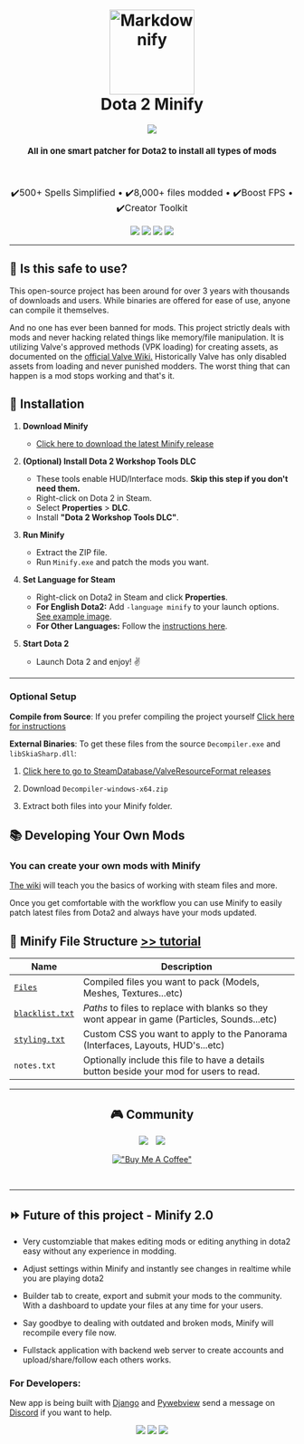 <!-- PROJECT LOGO -->
<h1 align="center">
  <a href="http://www.amitmerchant.com/electron-markdownify"><img src="bin/images/logo.png" alt="Markdownify" width="150"></a>
  <br>
  Dota 2 Minify
  <br>
</h1>

<p align="center">
  <img src="https://img.shields.io/badge/License-GPLv3-blue.svg">
</p>

<h4 align="center" style="font-weight: bold; font-size:15px">All in one smart patcher for Dota2 to install all types of mods</h4>

<br>

<p align="center" style="font-size: 16px">
  <span>✔️500+ Spells Simplified •</span>
  <span>✔️8,000+ files modded •</span>
  <span>✔️Boost FPS •</span>
  <span>✔️Creator Toolkit</span>
</p>

<p align="center">
    <img src="bin/images/screenshot-1.jpg">
    <img src="bin/images/screenshot-2.jpg">
    <img src="bin/images/screenshot-3.jpg">
    <img src="bin/images/screenshot-4.jpg">
</p>

<hr>

## :information_desk_person: Is this safe to use?

This open-source project has been around for over 3 years with thousands of downloads and users. While binaries are offered for ease of use, anyone can compile it themselves.

And no one has ever been banned for mods. This project strictly deals with mods and never hacking related things like memory/file manipulation. It is utilizing Valve's approved methods (VPK loading) for creating assets, as documented on the [official Valve Wiki.](https://developer.valvesoftware.com/wiki/VPK) Historically Valve has only disabled assets from loading and never punished modders. The worst thing that can happen is a mod stops working and that's it.

## :rocket: Installation

1. **Download Minify**

    - [Click here to download the latest Minify release](https://github.com/robbyz512/dota2-minify/releases)

2. **(Optional) Install Dota 2 Workshop Tools DLC**

    - These tools enable HUD/Interface mods. **Skip this step if you don't need them.**
    - Right-click on Dota 2 in Steam.
    - Select **Properties** > **DLC**.
    - Install **"Dota 2 Workshop Tools DLC"**.

3. **Run Minify**

    - Extract the ZIP file.
    - Run `Minify.exe` and patch the mods you want.

4. **Set Language for Steam**
    - Right-click on Dota2 in Steam and click **Properties**.
    - **For English Dota2:** Add `-language minify` to your launch options. [See example image](https://i.imgur.com/KTfqXUg.jpeg).
    - **For Other Languages:** Follow the [instructions here](https://github.com/robbyz512/dota2-minify/wiki/Minify#using-minify-with-a-different-language-in-dota2).

5. **Start Dota 2**

    - Launch Dota 2 and enjoy! :v:


<hr>

### Optional Setup

**Compile from Source**: If you prefer compiling the project yourself [Click here for instructions](https://github.com/robbyz512/dota2-minify/wiki/Minify#compiling-minify)

**External Binaries**: To get these files from the source `Decompiler.exe` and `libSkiaSharp.dll`:

1. [Click here to go to SteamDatabase/ValveResourceFormat releases](https://github.com/SteamDatabase/ValveResourceFormat/releases)

2. Download `Decompiler-windows-x64.zip`

3. Extract both files into your Minify folder.

<!-- ABOUT THE PROJECT -->

## :books: Developing Your Own Mods

### You can create your own mods with Minify

[The wiki](https://github.com/robbyz512/dota2-minify/wiki/Dota2-Modding-Tutorials) will teach you the basics of working with steam files and more.

Once you get comfortable with the workflow you can use Minify to easily patch latest files from Dota2 and always have your mods updated.

## :open_file_folder: Minify File Structure [>> tutorial](https://github.com/robbyz512/dota2-minify/wiki/Minify)

| Name                                                                                  | Description                                                                                   |
| ------------------------------------------------------------------------------------- | --------------------------------------------------------------------------------------------- |
| [`Files`](https://github.com/robbyz512/dota2-minify/wiki/Minify#files)                | Compiled files you want to pack (Models, Meshes, Textures...etc)                              |
| [`blacklist.txt`](https://github.com/robbyz512/dota2-minify/wiki/Minify#blacklisttxt) | _Paths_ to files to replace with blanks so they wont appear in game (Particles, Sounds...etc) |
| [`styling.txt`](https://github.com/robbyz512/dota2-minify/wiki/Minify#stylingtxt)     | Custom CSS you want to apply to the Panorama (Interfaces, Layouts, HUD's...etc)               |
| `notes.txt`                                                                           | Optionally include this file to have a details button beside your mod for users to read.      |

<hr>

<div align="center">

## :video_game: Community

<a href="https://discord.gg/2YDnqpbcKM"><img style="margin-right: 10px" src="https://img.shields.io/badge/Discord-%237289DA.svg?style=for-the-badge&logo=discord&logoColor=white"></a>
<a href="https://github.com/robbyz512/dota2-minify/wiki"><img src="https://img.shields.io/badge/Github_Wiki-%23000000.svg?style=for-the-badge"></a>

[!["Buy Me A Coffee"](https://www.buymeacoffee.com/assets/img/custom_images/orange_img.png)](https://www.buymeacoffee.com/dota2minify)

<br>

</div>

<hr>

## :fast_forward: Future of this project - Minify 2.0

-   Very customziable that makes editing mods or editing anything in dota2 easy without any experience in modding.

-   Adjust settings within Minify and instantly see changes in realtime while you are playing dota2

-   Builder tab to create, export and submit your mods to the community. With a dashboard to update your files at any time for your users.

-   Say goodbye to dealing with outdated and broken mods, Minify will recompile every file now.

-   Fullstack application with backend web server to create accounts and upload/share/follow each others works.

### For Developers:

New app is being built with [Django](https://www.djangoproject.com/) and [Pywebview](https://pywebview.flowrl.com/) send a message on [Discord](https://discord.com/invite/2YDnqpbcKM) if you want to help.

<p align="center">
    <img src="bin/images/screenshot-5.jpg">
    <img src="bin/images/screenshot-6.jpg">
    <img src="bin/images/screenshot-7.jpg">
</p>
